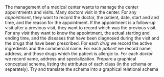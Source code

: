 The management of a medical center wants to manage the center appointments and visits. Many doctors visit in the center. 
For any *appointment*, they want to record the doctor, the patient, date, start and and time, and the reason for the appointment. If the appointment is a follow-up visit after a previous visit, they want to record which was the previous visit. 
For any *visit* they want to know the appointment, the actual starting and ending time, and the diseases that have been diagnosed during the visit and the drugs that have been prescribed. 
For each *drug* we record the active ingredients and the commercial name. 
For each *patient* we record name, address, and those drugs which the patient is allergic to. 
For each *doctor* we record name, address and specialization. 
Prepare a graphical conceptual schema, listing the attributes of each class (in the schema or separately). Try and translate the schema into a graphical relational schema